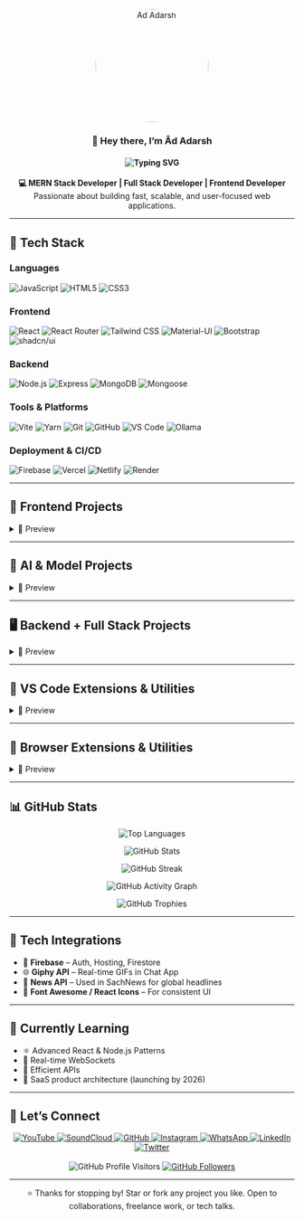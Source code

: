 <p align="center">
  <a href="https://github.com/adadarsh23">
    <img src="https://avatars.githubusercontent.com/u/157941812?s=400&u=2265f47f32579a8da4ab64976cc0e5300a8744a6&v=4" 
         alt="Ad Adarsh" 
         width="200"
         style="border-radius: 80%;"/>
  </a>
</p>

<h3 align="center">👋 Hey there, I’m Âd Adarsh</h3>

<!-- Typing Effect -->
<h4>
 <p align="center">
  <img src="https://readme-typing-svg.herokuapp.com?font=Fira+Code&weight=500&size=24&duration=2500&pause=800&color=FFFFFF&center=true&vCenter=true&width=750&lines=MERN+Stack+Developer.;Full+Stack+Developer.;Frontend+Developer.;Backend+Developer.;JavaScript+Enthusiast.;Node.js+Expert.;React+UI+Designer.;MongoDB+Data+Architect.;REST+API+Developer.;Express.js+Specialist.;Responsive+Web+Designer.;Performance+Optimization+Expert.;UI%2FUX+Problem+Solver.;Open+Source+Contributor.;Passionate+about+Clean+Code.;Always+Learning+New+Tech.;Tech+Community+Supporter.;Cloud+and+Deployment+Ready.;Version+Control+Pro.;Debugging+and+Troubleshooting+Ninja." alt="Typing SVG">
</p> 
</h4>

<p align="center">
  <strong>💻 MERN Stack Developer | Full Stack Developer | Frontend Developer</strong><br>
  Passionate about building fast, scalable, and user-focused web applications.
</p>

---

## 🚀 Tech Stack

### Languages
![JavaScript](https://img.shields.io/badge/JavaScript-F7DF1E?style=flat&logo=javascript&logoColor=000)
![HTML5](https://img.shields.io/badge/HTML5-E34F26?style=flat&logo=html5&logoColor=white)
![CSS3](https://img.shields.io/badge/CSS3-1572B6?style=flat&logo=css3&logoColor=white)

### Frontend
![React](https://img.shields.io/badge/React-61DAFB?style=flat&logo=react&logoColor=000)
![React Router](https://img.shields.io/badge/React_Router-CA4245?style=flat&logo=react-router&logoColor=white)
![Tailwind CSS](https://img.shields.io/badge/TailwindCSS-06B6D4?style=flat&logo=tailwind-css&logoColor=white)
![Material-UI](https://img.shields.io/badge/MUI-007FFF?style=flat&logo=mui&logoColor=white)
![Bootstrap](https://img.shields.io/badge/Bootstrap-7952B3?style=flat&logo=bootstrap&logoColor=white)
![shadcn/ui](https://img.shields.io/badge/shadcn/ui-111827?style=flat)

### Backend
![Node.js](https://img.shields.io/badge/Node.js-339933?style=flat&logo=node.js&logoColor=white)
![Express](https://img.shields.io/badge/Express.js-000000?style=flat&logo=express&logoColor=white)
![MongoDB](https://img.shields.io/badge/MongoDB-47A248?style=flat&logo=mongodb&logoColor=white)
![Mongoose](https://img.shields.io/badge/Mongoose-880000?style=flat&logoColor=white)

### Tools & Platforms
![Vite](https://img.shields.io/badge/Vite-646CFF?style=flat&logo=vite&logoColor=white)
![Yarn](https://img.shields.io/badge/Yarn-2C8EBB?style=flat&logo=yarn&logoColor=white)
![Git](https://img.shields.io/badge/Git-F05032?style=flat&logo=git&logoColor=white)
![GitHub](https://img.shields.io/badge/GitHub-181717?style=flat&logo=github&logoColor=white)
![VS Code](https://img.shields.io/badge/VS_Code-007ACC?style=flat&logo=visual-studio-code&logoColor=white)
![Ollama](https://img.shields.io/badge/Ollama-000000?style=flat&logo=ollama&logoColor=white)

### Deployment & CI/CD
![Firebase](https://img.shields.io/badge/Firebase-FFCA28?style=flat&logo=firebase&logoColor=black)
![Vercel](https://img.shields.io/badge/Vercel-000000?style=flat&logo=vercel&logoColor=white)
![Netlify](https://img.shields.io/badge/Netlify-00C7B7?style=flat&logo=netlify&logoColor=white)
![Render](https://img.shields.io/badge/Render-46E3B7?style=flat&logo=render&logoColor=white)

---

## 🎨 Frontend Projects
<details>
  <summary>📌 Preview</summary>

| Project           | Description                                | Live Demo                                   | Code                                                  |
|------------------|--------------------------------------------|---------------------------------------------|--------------------------------------------------------|
| **Photo Gallery**| View, search, and share beautiful images.  | [Live](https://photogallery99.netlify.app/) | [GitHub](https://github.com/adadarsh23/Photo-Gallery) |
| **Text App**     | Feature-rich online text editor.           | [Live](https://textapp23.netlify.app/)      | [GitHub](https://github.com/adadarsh23/Text-App-)     |
| **Dashboard**    | Real-time analytics and live widgets.      | [Live](https://ninenine99.netlify.app/)     | [GitHub](https://github.com/adadarsh23/NineNine)      |
| **SpeedTest**    | Internet speed test with ping and latency. | [Live](https://speedtest23.netlify.app/)    | [GitHub](https://github.com/adadarsh23/SpeedTest)     |
| **Book**         | List of the Book.                          | [Live](https://adadarsh23.github.io/Book-Project/)| [GitHub](https://github.com/adadarsh23/Book-Project) |
| **SachNews**     | Live world headlines from public APIs.     | [Live](https://sachnews.netlify.app/)       | [GitHub](https://github.com/adadarsh23/SachNews)      |

</details>

---

## 🤖 AI & Model Projects
<details>
  <summary>📌 Preview</summary>

| Project    | Description                                        | Live                                       | GitHub                                           |
|-----------|----------------------------------------------------|--------------------------------------------|--------------------------------------------------|
| **AI Chat** | Chat with AI using text, image & real-time replies | [Live](https://ai-three-virid.vercel.app/) | [GitHub](https://github.com/adadarsh23/Ai)       |
| **AI**     | Minimal chat UI with fast real-time AI replies     | [Live](https://aichat3.netlify.app/)       | [GitHub](https://github.com/adadarsh23/Ai-Chat)  |

</details>

---

## 🖥️ Backend + Full Stack Projects
<details>
  <summary>📌 Preview</summary>

| Project             | Description                                            | Live Demo                                   | Code                                                     |
|---------------------|--------------------------------------------------------|---------------------------------------------|----------------------------------------------------------|
| **Grand Hotel**     | Comfort and charm in one stay.                         | [Live](https://grandhotel-ynab.onrender.com) | [GitHub](https://github.com/adadarsh23/Grand-Hotel-Mern) |
| **OBRM**            | Billing automation and revenue tracking                | [Live](https://boardband23.web.app/)        | [GitHub](https://github.com/adadarsh23/OBRM)             |
| **Satan**           | Secure and private chat app                            | [Live](https://satan-sable.vercel.app/)     | [GitHub](https://github.com/adadarsh23/Satan-)           |
| **Latest Submissions** | Displays recent form data with Node.js & MongoDB   | [Live](https://mongodb-cr7r.onrender.com)   | [GitHub](https://github.com/adadarsh23/MongoDB)          |

</details>

---

## 🧩 VS Code Extensions & Utilities
<details>
  <summary>📌 Preview</summary>

| Project                        | Description                     | GitHub Link                                                    |
|-------------------------------|----------------------------------|----------------------------------------------------------------|
| **Ghost Theme Extension v1.0.0** | A clean and modern custom VS Code theme extension | [GitHub](https://github.com/adadarsh23/ghost-theme) |

</details>

---

## 🧩 Browser Extensions & Utilities
<details>
  <summary>📌 Preview</summary>

| Project                                   | Description                                              | GitHub Link                                               | Download                                                                 |
|-------------------------------------------|----------------------------------------------------------|-----------------------------------------------------------|--------------------------------------------------------------------------|
| **Analog Clock Extension v1.0.0** | See live time, weather, calendar updates and Count Time. | [GitHub](https://github.com/adadarsh23/Date-and-Time-Extension-) | [Download](https://drive.google.com/file/d/14JDOzTYkdagMx5-Vmc-_WXtBR8ZArn8Y/view?usp=drivesdk) |
| **CapCut Premium Remover Extension v1.0** | Hide CapCut premium UI & watermark overlays              | [GitHub](https://github.com/adadarsh23/CapCut-Premium-Remover-Extension) | [Download](https://drive.google.com/uc?export=download&id=116K39iLZyOsXViwFqwdROPKfCRUqoWg2) |

</details>

---

## 📊 GitHub Stats
<div align="center">

<!-- Top Languages -->
<img 
  src="https://github-readme-stats.vercel.app/api/top-langs/?username=adadarsh23&layout=compact&theme=radical" 
  alt="Top Languages" 
  style="max-width: 100%; height: auto;" 
/>

<!-- GitHub Stats -->
<img 
  src="https://github-readme-stats.vercel.app/api?username=adadarsh23&show_icons=true&theme=radical&count_private=true" 
  alt="GitHub Stats" 
  style="max-width: 100%; height: auto;" 
/>


<!-- Streak Stats -->
<img 
  src="https://github-readme-streak-stats.herokuapp.com?user=adadarsh23&theme=radical&hide_border=true" 
  alt="GitHub Streak" 
  style="max-width: 100%; height: auto;" 
/>

<!-- Contribution Graph -->
<img 
  src="https://github-readme-activity-graph.vercel.app/graph?username=adadarsh23&theme=react-dark&hide_border=true" 
  alt="GitHub Activity Graph" 
  style="max-width: 100%; height: auto;" 
/>

<!-- Trophies -->
<img 
  src="https://github-profile-trophy.vercel.app/?username=adadarsh23&theme=radical&no-frame=true&row=1&column=6" 
  alt="GitHub Trophies" 
  style="max-width: 100%; height: auto;" 
/>

</div>


---

## 🔌 Tech Integrations
- 🔐 **Firebase** – Auth, Hosting, Firestore  
- 🌐 **Giphy API** – Real-time GIFs in Chat App  
- 📰 **News API** – Used in SachNews for global headlines  
- 🎨 **Font Awesome / React Icons** – For consistent UI  

---

## 🌱 Currently Learning
- ⚛️ Advanced React & Node.js Patterns  
- 📡 Real-time WebSockets  
- 🔎 Efficient APIs  
- 💼 SaaS product architecture (launching by 2026)  

---

## 🤝 Let’s Connect
<div align="center">

  <!-- Social Icons -->
  <a href="https://www.youtube.com/@adadarsh23" target="_blank">
    <img src="https://img.icons8.com/color/48/youtube-play.png" alt="YouTube"/>
  </a>
  <a href="https://soundcloud.com/adadarsh23" target="_blank">
    <img src="https://img.icons8.com/color/48/soundcloud.png" alt="SoundCloud"/>
  </a>
  <a href="https://github.com/adadarsh23" target="_blank">
    <img src="https://img.icons8.com/color/48/github.png" alt="GitHub"/>
  </a>
  <a href="https://www.instagram.com/adadarsh23/" target="_blank">
    <img src="https://img.icons8.com/color/48/instagram-new.png" alt="Instagram"/>
  </a>
  <a href="https://wa.me/919319247835" target="_blank">
    <img src="https://img.icons8.com/color/48/whatsapp.png" alt="WhatsApp"/>
  </a>
  <a href="https://www.linkedin.com/in/adadarsh23/" target="_blank">
    <img src="https://img.icons8.com/color/48/linkedin.png" alt="LinkedIn"/>
  </a>
  <a href="https://twitter.com/adadarsh23" target="_blank">
    <img src="https://img.icons8.com/color/48/twitterx.png" alt="Twitter"/>
  </a>
  <!-- Spacing -->
  <br/><br/>
  <!-- Visitor Badge -->
  <img src="https://visitor-badge.laobi.icu/badge?page_id=adadarsh23.adadarsh23" alt="GitHub Profile Visitors" title="GitHub Profile Visitors" />
  <a href="https://github.com/adadarsh23?tab=followers" target="_blank">
    <img src="https://img.shields.io/github/followers/adadarsh23?label=Followers&style=social" alt="GitHub Followers" title="GitHub Followers"/>
  </a>

</div>



---

<p align="center">
  ⭐ Thanks for stopping by! Star or fork any project you like. Open to collaborations, freelance work, or tech talks.
</p>
